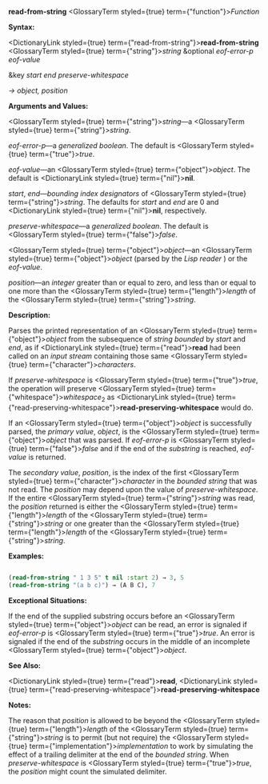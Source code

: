 **read-from-string** <GlossaryTerm styled={true} term={"function"}><i>Function</i></GlossaryTerm> 



**Syntax:** 



<DictionaryLink styled={true} term={"read-from-string"}><b>read-from-string</b></DictionaryLink> <GlossaryTerm styled={true} term={"string"}><i>string</i></GlossaryTerm> &amp;optional *eof-error-p eof-value* 



&amp;key *start end preserve-whitespace* 



*→ object, position* 



**Arguments and Values:** 



<GlossaryTerm styled={true} term={"string"}><i>string</i></GlossaryTerm>—a <GlossaryTerm styled={true} term={"string"}><i>string</i></GlossaryTerm>. 



*eof-error-p*—a *generalized boolean*. The default is <GlossaryTerm styled={true} term={"true"}><i>true</i></GlossaryTerm>. 



*eof-value*—an <GlossaryTerm styled={true} term={"object"}><i>object</i></GlossaryTerm>. The default is <DictionaryLink styled={true} term={"nil"}><b>nil</b></DictionaryLink>. 



*start*, *end*—*bounding index designators* of <GlossaryTerm styled={true} term={"string"}><i>string</i></GlossaryTerm>. The defaults for *start* and *end* are 0 and <DictionaryLink styled={true} term={"nil"}><b>nil</b></DictionaryLink>, respectively. 



*preserve-whitespace*—a *generalized boolean*. The default is <GlossaryTerm styled={true} term={"false"}><i>false</i></GlossaryTerm>. 



<GlossaryTerm styled={true} term={"object"}><i>object</i></GlossaryTerm>—an <GlossaryTerm styled={true} term={"object"}><i>object</i></GlossaryTerm> (parsed by the *Lisp reader* ) or the *eof-value*. 



*position*—an *integer* greater than or equal to zero, and less than or equal to one more than the <GlossaryTerm styled={true} term={"length"}><i>length</i></GlossaryTerm> of the <GlossaryTerm styled={true} term={"string"}><i>string</i></GlossaryTerm>. 







 



 



**Description:** 



Parses the printed representation of an <GlossaryTerm styled={true} term={"object"}><i>object</i></GlossaryTerm> from the subsequence of *string bounded* by *start* and *end*, as if <DictionaryLink styled={true} term={"read"}><b>read</b></DictionaryLink> had been called on an *input stream* containing those same <GlossaryTerm styled={true} term={"character"}><i>characters</i></GlossaryTerm>. 



If *preserve-whitespace* is <GlossaryTerm styled={true} term={"true"}><i>true</i></GlossaryTerm>, the operation will preserve <GlossaryTerm styled={true} term={"whitespace"}><i>whitespace</i></GlossaryTerm><sub>2</sub> as <DictionaryLink styled={true} term={"read-preserving-whitespace"}><b>read-preserving-whitespace</b></DictionaryLink> would do. 



If an <GlossaryTerm styled={true} term={"object"}><i>object</i></GlossaryTerm> is successfully parsed, the *primary value*, *object*, is the <GlossaryTerm styled={true} term={"object"}><i>object</i></GlossaryTerm> that was parsed. If *eof-error-p* is <GlossaryTerm styled={true} term={"false"}><i>false</i></GlossaryTerm> and if the end of the *substring* is reached, *eof-value* is returned. 



The *secondary value*, *position*, is the index of the first <GlossaryTerm styled={true} term={"character"}><i>character</i></GlossaryTerm> in the *bounded string* that was not read. The *position* may depend upon the value of *preserve-whitespace*. If the entire <GlossaryTerm styled={true} term={"string"}><i>string</i></GlossaryTerm> was read, the *position* returned is either the <GlossaryTerm styled={true} term={"length"}><i>length</i></GlossaryTerm> of the <GlossaryTerm styled={true} term={"string"}><i>string</i></GlossaryTerm> or one greater than the <GlossaryTerm styled={true} term={"length"}><i>length</i></GlossaryTerm> of the <GlossaryTerm styled={true} term={"string"}><i>string</i></GlossaryTerm>. 



**Examples:**
```lisp

(read-from-string " 1 3 5" t nil :start 2) → 3, 5 
(read-from-string "(a b c)") → (A B C), 7 

```
**Exceptional Situations:** 



If the end of the supplied substring occurs before an <GlossaryTerm styled={true} term={"object"}><i>object</i></GlossaryTerm> can be read, an error is signaled if *eof-error-p* is <GlossaryTerm styled={true} term={"true"}><i>true</i></GlossaryTerm>. An error is signaled if the end of the *substring* occurs in the middle of an incomplete <GlossaryTerm styled={true} term={"object"}><i>object</i></GlossaryTerm>. 



**See Also:** 



<DictionaryLink styled={true} term={"read"}><b>read</b></DictionaryLink>, <DictionaryLink styled={true} term={"read-preserving-whitespace"}><b>read-preserving-whitespace</b></DictionaryLink> 



**Notes:** 



The reason that *position* is allowed to be beyond the <GlossaryTerm styled={true} term={"length"}><i>length</i></GlossaryTerm> of the <GlossaryTerm styled={true} term={"string"}><i>string</i></GlossaryTerm> is to permit (but not require) the <GlossaryTerm styled={true} term={"implementation"}><i>implementation</i></GlossaryTerm> to work by simulating the effect of a trailing delimiter at the end of the *bounded string*. When *preserve-whitespace* is <GlossaryTerm styled={true} term={"true"}><i>true</i></GlossaryTerm>, the *position* might count the simulated delimiter. 



